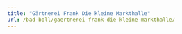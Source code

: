 ```yaml
---
title: "Gärtnerei Frank Die kleine Markthalle"
url: /bad-boll/gaertnerei-frank-die-kleine-markthalle/
---
```

